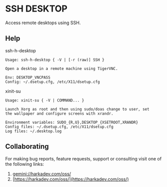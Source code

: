 SSH DESKTOP
===========

Access remote desktops using SSH.

## Help

ssh-h-desktop

    Usage: ssh-h-desktop { -V | [-r (raw)] SSH }
    
    Open a desktop in a remote machine using TigerVNC.
    
    Env: DESKTOP_VNCPASS
    Config: ~/.dsetup.cfg, /etc/X11/dsetup.cfg

xinit-su

    Usage: xinit-su { -V | COMMAND... }
    
    Launch Xorg as root and then using sudo/doas change to user, set
    the wallpaper and configure screens with xrandr.
    
    Environment variables: SUDO_{R,U},DESKTOP_{XSETROOT,XRANDR}
    Config files: ~/.dsetup.cfg, /etc/X11/dsetup.cfg
    Log files: ~/.desktop.log

## Collaborating

For making bug reports, feature requests, support or consulting visit
one of the following links:

1. [gemini://harkadev.com/oss/](gemini://harkadev.com/oss/)
2. [https://harkadev.com/oss/](https://harkadev.com/oss/)
